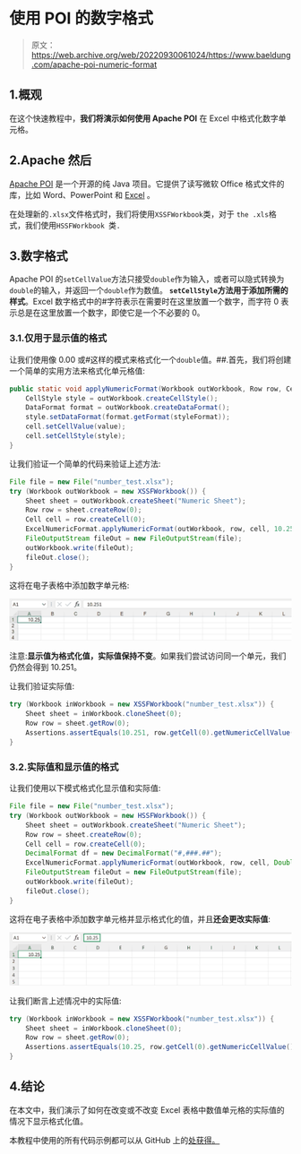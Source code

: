 # 使用 POI 的数字格式

> 原文：<https://web.archive.org/web/20220930061024/https://www.baeldung.com/apache-poi-numeric-format>

## 1.概观

在这个快速教程中，**我们将演示如何使用 Apache POI** 在 Excel 中格式化数字单元格。

## 2.Apache 然后

[Apache POI](https://web.archive.org/web/20220625174656/https://poi.apache.org/) 是一个开源的纯 Java 项目。它提供了读写微软 Office 格式文件的库，比如 Word、PowerPoint 和 [Excel](/web/20220625174656/https://www.baeldung.com/java-microsoft-excel "Microsoft Excel") 。

在处理新的`.xlsx`文件格式时，我们将使用`XSSFWorkbook`类，对于 `the .xls`格式，我们使用`HSSFWorkbook `类`.`

## 3.数字格式

Apache POI 的`setCellValue`方法只接受`double`作为输入，或者可以隐式转换为`double`的输入，并返回一个`double`作为数值。 **`setCellStyle`方法用于添加所需的样式**。Excel 数字格式中的#字符表示在需要时在这里放置一个数字，而字符 0 表示总是在这里放置一个数字，即使它是一个不必要的 0。

### 3.1.仅用于显示值的格式

让我们使用像 0.00 或#这样的模式来格式化一个`double`值。##.首先，我们将创建一个简单的实用方法来格式化单元格值:

```java
public static void applyNumericFormat(Workbook outWorkbook, Row row, Cell cell, Double value, String styleFormat) {
    CellStyle style = outWorkbook.createCellStyle();
    DataFormat format = outWorkbook.createDataFormat();
    style.setDataFormat(format.getFormat(styleFormat));
    cell.setCellValue(value);
    cell.setCellStyle(style);
}
```

让我们验证一个简单的代码来验证上述方法:

```java
File file = new File("number_test.xlsx");
try (Workbook outWorkbook = new XSSFWorkbook()) {
    Sheet sheet = outWorkbook.createSheet("Numeric Sheet");
    Row row = sheet.createRow(0);
    Cell cell = row.createCell(0);
    ExcelNumericFormat.applyNumericFormat(outWorkbook, row, cell, 10.251, "0.00");
    FileOutputStream fileOut = new FileOutputStream(file);
    outWorkbook.write(fileOut);
    fileOut.close();
}
```

这将在电子表格中添加数字单元格:

[![](img/3e2dad7e5f51474d2e6dd0dedf47b622.png)](/web/20220625174656/https://www.baeldung.com/wp-content/uploads/2021/12/RoundedValue.png)

注意:**显示值为格式化值，实际值保持不变**。如果我们尝试访问同一个单元，我们仍然会得到 10.251。

让我们验证实际值:

```java
try (Workbook inWorkbook = new XSSFWorkbook("number_test.xlsx")) {
    Sheet sheet = inWorkbook.cloneSheet(0);
    Row row = sheet.getRow(0);
    Assertions.assertEquals(10.251, row.getCell(0).getNumericCellValue());
}
```

### 3.2.实际值和显示值的格式

让我们使用以下模式格式化显示值和实际值:

```java
File file = new File("number_test.xlsx");
try (Workbook outWorkbook = new HSSFWorkbook()) {
    Sheet sheet = outWorkbook.createSheet("Numeric Sheet");
    Row row = sheet.createRow(0);
    Cell cell = row.createCell(0);
    DecimalFormat df = new DecimalFormat("#,###.##");
    ExcelNumericFormat.applyNumericFormat(outWorkbook, row, cell, Double.valueOf(df.format(10.251)), "#,###.##");
    FileOutputStream fileOut = new FileOutputStream(file);
    outWorkbook.write(fileOut);
    fileOut.close();
}
```

这将在电子表格中添加数字单元格并显示格式化的值，并且**还会更改实际值**:

[![](img/1308e8ca013acfabd303d6e10e6fd9e8.png)](/web/20220625174656/https://www.baeldung.com/wp-content/uploads/2021/12/excel-numeric.png)

让我们断言上述情况中的实际值:

```java
try (Workbook inWorkbook = new XSSFWorkbook("number_test.xlsx")) {
    Sheet sheet = inWorkbook.cloneSheet(0);
    Row row = sheet.getRow(0);
    Assertions.assertEquals(10.25, row.getCell(0).getNumericCellValue());
}
```

## 4.结论

在本文中，我们演示了如何在改变或不改变 Excel 表格中数值单元格的实际值的情况下显示格式化值。

本教程中使用的所有代码示例都可以从 GitHub 上的[处获得。](https://web.archive.org/web/20220625174656/https://github.com/eugenp/tutorials/tree/master/apache-poi-2)